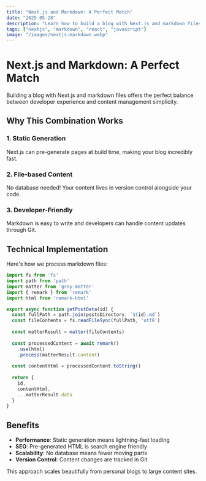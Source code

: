 ```yaml
---
title: "Next.js and Markdown: A Perfect Match"
date: "2025-05-28"
description: "Learn how to build a blog with Next.js and markdown files for easy content management."
tags: ["nextjs", "markdown", "react", "javascript"]
image: "/images/nextjs-markdown.webp"
---
```


# Next.js and Markdown: A Perfect Match

Building a blog with Next.js and markdown files offers the perfect balance between developer experience and content management simplicity.

## Why This Combination Works

### 1. Static Generation
Next.js can pre-generate pages at build time, making your blog incredibly fast.

### 2. File-based Content
No database needed! Your content lives in version control alongside your code.

### 3. Developer-Friendly
Markdown is easy to write and developers can handle content updates through Git.

## Technical Implementation

Here's how we process markdown files:

```javascript
import fs from 'fs'
import path from 'path'
import matter from 'gray-matter'
import { remark } from 'remark'
import html from 'remark-html'

export async function getPostData(id) {
  const fullPath = path.join(postsDirectory, `${id}.md`)
  const fileContents = fs.readFileSync(fullPath, 'utf8')
  
  const matterResult = matter(fileContents)
  
  const processedContent = await remark()
    .use(html)
    .process(matterResult.content)
  
  const contentHtml = processedContent.toString()
  
  return {
    id,
    contentHtml,
    ...matterResult.data
  }
}
```

## Benefits

- **Performance**: Static generation means lightning-fast loading
- **SEO**: Pre-generated HTML is search engine friendly
- **Scalability**: No database means fewer moving parts
- **Version Control**: Content changes are tracked in Git

This approach scales beautifully from personal blogs to large content sites.
